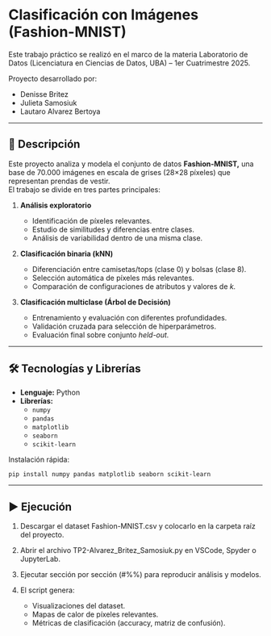 # Clasificación con Imágenes (Fashion-MNIST)

Este trabajo práctico se realizó en el marco de la materia Laboratorio de Datos (Licenciatura en Ciencias de Datos, UBA) – 1er Cuatrimestre 2025.

Proyecto desarrollado por:

   - Denisse Britez
   - Julieta Samosiuk
   - Lautaro Alvarez Bertoya

---

## 📌 Descripción

Este proyecto analiza y modela el conjunto de datos **Fashion-MNIST,** una base de 70.000 imágenes en escala de grises (28×28 píxeles) que representan prendas de vestir.  
El trabajo se divide en tres partes principales:

1. **Análisis exploratorio**  
   - Identificación de píxeles relevantes.
   - Estudio de similitudes y diferencias entre clases.
   - Análisis de variabilidad dentro de una misma clase.

2. **Clasificación binaria (kNN)**  
   - Diferenciación entre camisetas/tops (clase 0) y bolsas (clase 8).
   - Selección automática de píxeles más relevantes.
   - Comparación de configuraciones de atributos y valores de *k.*

3. **Clasificación multiclase (Árbol de Decisión)**  
   - Entrenamiento y evaluación con diferentes profundidades.
   - Validación cruzada para selección de hiperparámetros.
   - Evaluación final sobre conjunto *held-out.*

---

## 🛠 Tecnologías y Librerías

- **Lenguaje:** Python
- **Librerías:**
  - `numpy`
  - `pandas`
  - `matplotlib`
  - `seaborn`
  - `scikit-learn`

Instalación rápida:
```bash
pip install numpy pandas matplotlib seaborn scikit-learn
```

---

## ▶️ Ejecución

1. Descargar el dataset Fashion-MNIST.csv y colocarlo en la carpeta raíz del proyecto.

2. Abrir el archivo TP2-Alvarez_Britez_Samosiuk.py en VSCode, Spyder o JupyterLab.

3. Ejecutar sección por sección (#%%) para reproducir análisis y modelos.

4. El script genera:
   - Visualizaciones del dataset.
   - Mapas de calor de píxeles relevantes.
   - Métricas de clasificación (accuracy, matriz de confusión).

